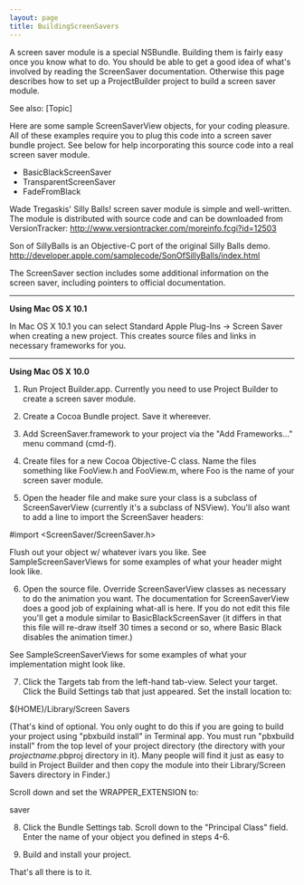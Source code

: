 ```yaml
---
layout: page
title: BuildingScreenSavers
---
```


A screen saver module is a special NSBundle. Building them is fairly easy once you know what to do. You should be able to get a good idea of what's involved by reading the ScreenSaver documentation. Otherwise this page describes how to set up a ProjectBuilder project to build a screen saver module. 

See also:
[Topic]

Here are some sample ScreenSaverView objects, for your coding pleasure. All of these examples require you to plug this code into a screen saver bundle project. See below for help incorporating this source code into a real screen saver module.


* BasicBlackScreenSaver
* TransparentScreenSaver
* FadeFromBlack


Wade Tregaskis' Silly Balls! screen saver module is simple and well-written. The module is distributed with source code and can be downloaded from VersionTracker: http://www.versiontracker.com/moreinfo.fcgi?id=12503

Son of SillyBalls is an Objective-C port of the original Silly Balls demo. 
http://developer.apple.com/samplecode/SonOfSillyBalls/index.html

The ScreenSaver section includes some additional information on the screen saver, including pointers to official documentation.

----

**Using Mac OS X 10.1**

In Mac OS X 10.1 you can select Standard Apple Plug-Ins -> Screen Saver when creating a new project. This creates source files and links in necessary frameworks for you. 

----

**Using Mac OS X 10.0**

1) Run Project Builder.app. Currently you need to use Project Builder to create a screen saver module.
 
2) Create a Cocoa Bundle project. Save it whereever.

3) Add ScreenSaver.framework to your project via the "Add Frameworks..." menu command (cmd-f).

4) Create files for a new Cocoa Objective-C class. Name the files something like FooView.h and FooView.m, where Foo is the name of your screen saver module.

5) Open the header file and make sure your class is a subclass of ScreenSaverView (currently it's a subclass of NSView). You'll also want to add a line to import the ScreenSaver headers:

    
#import <ScreenSaver/ScreenSaver.h>


Flush out your object w/ whatever ivars you like. See SampleScreenSaverViews for some examples of what your header might look like.

6) Open the source file. Override ScreenSaverView classes as necessary to do the animation you want. The documentation for ScreenSaverView does a good job of explaining what-all is here. If you do not edit this file you'll get a module similar to BasicBlackScreenSaver (it differs in that this file will re-draw itself 30 times a second or so, where Basic Black disables the animation timer.)

See SampleScreenSaverViews for some examples of what your implementation might look like.

7) Click the Targets tab from the left-hand tab-view. Select your target. Click the Build Settings tab that just appeared. Set the install location to:

    
$(HOME)/Library/Screen Savers


(That's kind of optional. You only ought to do this if you are going to build your project using "pbxbuild install" in Terminal app. You must run "pbxbuild install" from the top level of your project directory (the directory with your *projectname*.pbproj directory in it). Many people will find it just as easy to build in Project Builder and then copy the module into their Library/Screen Savers directory in Finder.)

Scroll down and set the WRAPPER_EXTENSION to:

    
saver


8) Click the Bundle Settings tab. Scroll down to the "Principal Class" field. Enter the name of your object you defined in steps 4-6.

9) Build and install your project. 

That's all there is to it.

